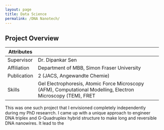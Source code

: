 ```yaml
---
layout: page
title: Data Science
permalink: /DNA Nanotech/
---
```


## Project Overview


| Attributes | |
| -------- |  -------- |
| Supervisor | Dr. Dipankar Sen |
| Affiliation | Department of MBB, Simon Fraser University |
| Publication | 2 (JACS, Angewandte Chemie) |
| Skills | Gel Electrophoresis, Atomic Force Microscopy (AFM), Computational Modelling, Electron Microscopy (TEM), FRET |

This was one such project that I envisioned completely independently during my PhD researrch. I came up with a unique approach to engineer DNA triplex
and G-Quadruplex hybrid structure to make long and reversible DNA nanowires. It lead to the   

